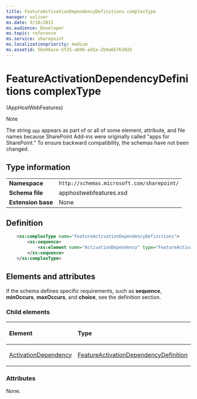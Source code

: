 ```yaml
---
title: FeatureActivationDependencyDefinitions complexType
manager: soliver
ms.date: 9/16/2015
ms.audience: Developer
ms.topic: reference
ms.service: sharepoint
ms.localizationpriority: medium
ms.assetid: 5be98ace-5f25-ab96-ed1e-2b9a6b7b302b
---
```


# FeatureActivationDependencyDefinitions complexType 

(AppHostWebFeatures)

> [!NOTE] 
> The string `app` appears as part of or all of some element, attribute, and file names because SharePoint Add-ins were originally called "apps for SharePoint." To ensure backward compatibility, the schemas have not been changed.

## Type information

|   |   |
|---|---|
| **Namespace**  | `http://schemas.microsoft.com/sharepoint/` |
| **Schema file**  | apphostwebfeatures.xsd |
| **Extension base**  | None |

## Definition

```XML
    <xs:complexType name="FeatureActivationDependencyDefinitions">
        <xs:sequence>
            <xs:element name="ActivationDependency" type="FeatureActivationDependencyDefinition" minOccurs="0" maxOccurs="unbounded"></xs:element>
        </xs:sequence>
    </xs:complexType>
```

## Elements and attributes

If the schema defines specific requirements, such as **sequence**, **minOccurs**, **maxOccurs**, and **choice**, see the definition section.

### Child elements

<table>
<colgroup>
<col width="33%" />
<col width="33%" />
<col width="33%" />
</colgroup>
<thead>
<tr class="header">
<th align="left"><p>Element</p></th>
<th align="left"><p>Type</p></th>
<th align="left"><p>Description</p></th>
</tr>
</thead>
<tbody>
<tr class="odd">
<td align="left"><p><a href="activationdependency-element-featureactivationdependencydefinitions-complextypea.md">ActivationDependency</a></p></td>
<td align="left"><p><a href="featureactivationdependencydefinition-complextype-apphostwebfeatures.md">FeatureActivationDependencyDefinition</a></p></td>
<td align="left"><p></p></td>
</tr>
</tbody>
</table>

### Attributes

None.

<br/>

<br/>







